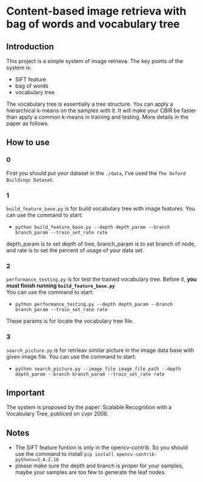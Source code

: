 # Content-based image retrieva with bag of words and vocabulary tree
## Introduction

This project is a simple system of image retrieva. 
The key points of the system is: 
* SIFT feature 
* bag of words 
* vocabulary tree 
 
The vocabulary tree is essentially a tree structure. You can apply a hierarchical k-means on the samples with it. 
It will make your CBIR be faster than apply a common k-means in training and testing. 
More details in the paper as follows.

## How to use 
  
### 0
First you should put your dataset in the `./data`, I've used the `The Oxford Buildings Dataset`.
 
### 1 

`build_feature_base.py` is for build vocabulary tree with image features. You can use the command to start:  

* `python build_feature_base.py --depth depth_param --branch branch_param --train_set_rate rate` 

depth_param is to set depth of tree, branch_param is to set branch of node, and rate is to set the percent of usage of your data set. 
 
### 2
`performance_testing.py` is for test the trained vocabulary tree. Before it, **you must finish running `build_feature_base.py`**  
You can use the command to start:  

* `python performance_testing.py --depth depth_param --branch branch_param --train_set_rate rate` 

These params is for locate the vocabulary tree file. 
 
### 3
`search_picture.py` is for retrieav similar picture in the image data base with given image file. 
You can use the command to start: 

* `python search_picture.py --image_file image_file_path --depth depth_param --branch branch_param --train_set_rate rate` 


## Important 

The system is proposed by the paper: Scalable Recognition with a Vocabulary Tree, publiced on cvpr 2006. 

## Notes

* The SIFT feature funtion is only in the opencv-contrib. 
So you should use the command to install `pip install opencv-contrib-python==3.4.2.16` 
* please make sure the depth and branch is proper for your samples, maybe your samples are too few to generate the leaf nodes. 
